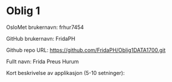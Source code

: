 Oblig 1
=======
OsloMet brukernavn: frhur7454

GitHub brukernavn: FridaPH

Github repo URL: https://github.com/FridaPH/Oblig1DATA1700.git

Fullt navn: Frida Preus Hurum

Kort beskrivelse av applikasjon (5-10 setninger):
